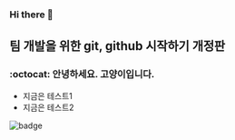 ### Hi there 👋

## 팀 개발을 위한 git, github 시작하기 개정판

### :octocat: 안녕하세요. 고양이입니다.
- 지금은 테스트1
- 지금은 테스트2


![badge](https://img.shields.io/github/gist/last-commit/:gistId)
<!--
**gittestsite1/gittestsite1** is a ✨ _special_ ✨ repository because its `README.md` (this file) appears on your GitHub profile.

Here are some ideas to get you started:

- 🔭 I’m currently working on ...
- 🌱 I’m currently learning ...
- 👯 I’m looking to collaborate on ...
- 🤔 I’m looking for help with ...
- 💬 Ask me about ...
- 📫 How to reach me: ...
- 😄 Pronouns: ...
- ⚡ Fun fact: ...
-->
